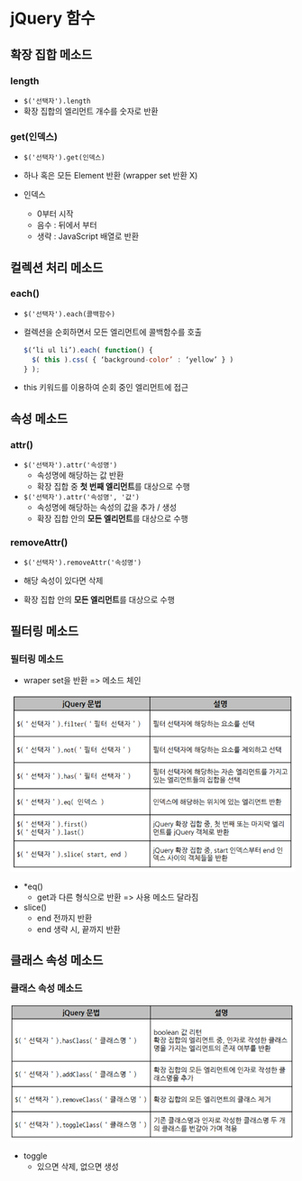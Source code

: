 # jQuery 함수





## 확장 집합 메소드



### length

- `$('선택자').length`
- 확장 집합의 엘리먼트 개수를 숫자로 반환



### get(인덱스)

- `$('선택자').get(인덱스)`

- 하나 혹은 모든 Element 반환 (wrapper set 반환 X)
- 인덱스
  - 0부터 시작
  - 음수 : 뒤에서 부터
  - 생략 : JavaScript 배열로 반환



## 컬렉션 처리 메소드



### each()

- `$('선택자').each(콜백함수)`

- 컬렉션을 순회하면서 모든 엘리먼트에 콜백함수를 호출

  ```js
  $(‘li ul li’).each( function() {
  	$( this ).css( { ‘background-color’ : ‘yellow’ } )
  } );
  ```

- this 키워드를 이용하여 순회 중인 엘리먼트에 접근





## 속성 메소드



### attr()

- `$('선택자').attr('속성명')`
  - 속성명에 해당하는 값 반환
  - 확장 집합 중 **첫 번째 엘리먼트**를 대상으로 수행
- `$('선택자').attr('속성명', '값')`
  - 속성명에 해당하는 속성의 값을 추가 / 생성
  - 확장 집합 안의 **모든 엘리먼트**를 대상으로 수행



### removeAttr()

- `$('선택자').removeAttr('속성명')`
- 해당 속성이 있다면 삭제

- 확장 집합 안의 **모든 엘리먼트**를 대상으로 수행





## 필터링 메소드



### 필터링 메소드

- wraper set을 반환 => 메소드 체인

<img src="img/캡처6.png">

- *eq()
  - get과 다른 형식으로 반환 => 사용 메소드 달라짐
- slice()
  - end 전까지 반환
  - end 생략 시, 끝까지 반환



## 클래스 속성 메소드



### 클래스 속성 메소드

<img src="img/캡처7.png">

- toggle
  - 있으면 삭제, 없으면 생성
